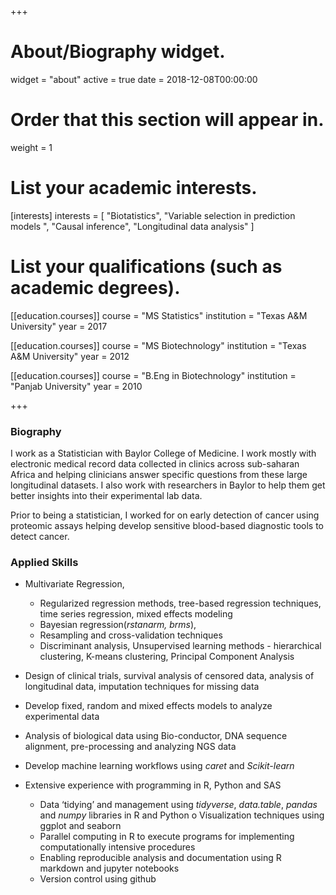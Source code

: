 +++
# About/Biography widget.
widget = "about"
active = true
date = 2018-12-08T00:00:00

# Order that this section will appear in.
weight = 1

# List your academic interests.
[interests]
  interests = [
    "Biotatistics",
    "Variable selection in prediction models ",
    "Causal inference", 
    "Longitudinal data analysis"
  ]

# List your qualifications (such as academic degrees).
[[education.courses]]
  course = "MS Statistics"
  institution = "Texas A&M University"
  year = 2017

[[education.courses]]
  course = "MS Biotechnology"
  institution = "Texas A&M University"
  year = 2012

[[education.courses]]
  course = "B.Eng in Biotechnology"
  institution = "Panjab University"
  year = 2010
 
+++

### Biography

I work as a Statistician with Baylor College of Medicine. I work mostly with electronic medical record data collected in clinics across sub-saharan Africa and helping clinicians answer specific questions from these large longitudinal datasets. I also work with researchers in Baylor to help them get better insights into their experimental lab data.   

Prior to being a statistician, I worked for on early detection of cancer using proteomic assays helping develop sensitive blood-based diagnostic tools to detect cancer.  


### Applied Skills  


* Multivariate Regression, 
    + Regularized regression methods, tree-based regression techniques, time series regression, mixed             effects modeling
    + Bayesian regression(*rstanarm, brms*), 
    + Resampling and cross-validation techniques  
    + Discriminant analysis, Unsupervised learning methods - hierarchical clustering, K-means clustering,         Principal Component Analysis  
    

* Design of clinical trials, survival analysis of censored data, analysis of longitudinal data, imputation techniques for missing data  


* Develop fixed, random and mixed effects models to analyze experimental data  


* Analysis of biological data using Bio-conductor, DNA sequence alignment, pre-processing and analyzing NGS data  


* Develop machine learning workflows using *caret* and *Scikit-learn*  

* Extensive experience with programming in R, Python and SAS  
   + Data ‘tidying’ and management using *tidyverse*, *data.table*, *pandas* and *numpy* libraries in R           and Python o Visualization techniques using ggplot and seaborn  
   + Parallel computing in R to execute programs for implementing computationally intensive procedures  
   + Enabling reproducible analysis and documentation using R markdown and jupyter notebooks  
   + Version control using github  

